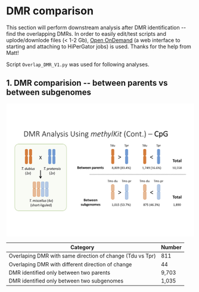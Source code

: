 # DMR comparison
This section will perform downstream analysis after DMR identification -- find the overlapping DMRs. In order to easily edit/test scripts and uplode/downlode files (< 1-2 Gb), [Open OnDemand](https://help.rc.ufl.edu/doc/Open_OnDemand) (a web interface to starting and attaching to HiPerGator jobs) is used. Thanks for the help from Matt!

Script `Overlap_DMR_V1.py` was used for following analyses.

## 1. DMR comparision -- between parents vs between subgenomes
<img src="https://github.com/GatorShan/Tragopogon-Methylation-Project/blob/master/SNPsplit/images/DMR_CpG_between-parents_between-subgenomes.png" width="600"/>

| Category | Number |
| - | - |
| Overlaping DMR with same direction of change (Tdu vs Tpr) | 811 |
| Overlaping DMR with different direction of change | 44 |
| DMR identified only between two parents | 9,703 |
| DMR identified only between two subgenomes | 1,035 |
